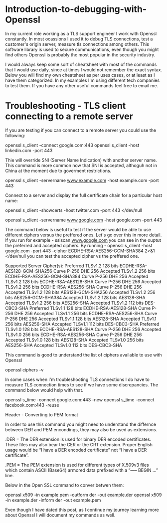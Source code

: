 # Introduction-to-debugging-with-Openssl

In my current role working as a TLS support engineer I work with Openssl constantly. In most ocassions I used it to debug TLS connections, test a customer's origin server, measure tls connections among others. This software library is used to secure communications, even though you might find others Openssl is probably the most popular in the security industry.

I would always keep some sort of cheatsheet with most of the commands that I would use daily, since at times I would not remember the exact syntax.
Below you will find my own cheatsheet as per uses cases, or at least as I have them categorized. In my examples I'm using different tech companies to test them.
If you have any other useful commands feel free to email me.


# Troubleshooting - TLS client connecting to a remote server

If you are testing if you can connect to a remote server you could use the following:

openssl s_client -connect google.com:443
openssl s_client -host linkedin.com -port 443


Thie will override SNI (Server Name Indication) with another server name. This command is more common now that SNI is accepted, althoguh not in China at the moment due to goverment restrictions. 

openssl s_client -servername www.example.com -host example.com -port 443

Connect to a server and display the full certificate chain for a particular host name:

openssl s_client -showcerts -host twitter.com -port 443 </dev/null

openssl s_client -servername www.google.com -host google.com -port 443

The command below is useful to test if the server would be able to use different ciphers versus the preffered ones. Let's go over this in more detail. If you run for example - sslscan www.google.com you can see in the ouptut the preferred and accepted ciphers. By running - openssl s_client -host google.com -port 443 -cipher ECDHE-RSA-AES256-GCM-SHA384 2>&1 </dev/null you can test the accepted cipher vs the preffered one. 

Supported Server Cipher(s):
Preferred TLSv1.2  128 bits  ECDHE-RSA-AES128-GCM-SHA256   Curve P-256 DHE 256
Accepted  TLSv1.2  256 bits  ECDHE-RSA-AES256-GCM-SHA384   Curve P-256 DHE 256
Accepted  TLSv1.2  128 bits  ECDHE-RSA-AES128-SHA          Curve P-256 DHE 256
Accepted  TLSv1.2  256 bits  ECDHE-RSA-AES256-SHA          Curve P-256 DHE 256
Accepted  TLSv1.2  128 bits  AES128-GCM-SHA256
Accepted  TLSv1.2  256 bits  AES256-GCM-SHA384
Accepted  TLSv1.2  128 bits  AES128-SHA
Accepted  TLSv1.2  256 bits  AES256-SHA
Accepted  TLSv1.2  112 bits  DES-CBC3-SHA
Preferred TLSv1.1  128 bits  ECDHE-RSA-AES128-SHA          Curve P-256 DHE 256
Accepted  TLSv1.1  256 bits  ECDHE-RSA-AES256-SHA          Curve P-256 DHE 256
Accepted  TLSv1.1  128 bits  AES128-SHA
Accepted  TLSv1.1  256 bits  AES256-SHA
Accepted  TLSv1.1  112 bits  DES-CBC3-SHA
Preferred TLSv1.0  128 bits  ECDHE-RSA-AES128-SHA          Curve P-256 DHE 256
Accepted  TLSv1.0  256 bits  ECDHE-RSA-AES256-SHA          Curve P-256 DHE 256
Accepted  TLSv1.0  128 bits  AES128-SHA
Accepted  TLSv1.0  256 bits  AES256-SHA
Accepted  TLSv1.0  112 bits  DES-CBC3-SHA

This command is good to understand the list of ciphers available to use with Openssl 

openssl ciphers -v

In some cases when I'm troubleshooting TLS connections I do have to measure TLS connection times to see if we have some discrepancies. 
The command below would help with that.

openssl s_time -connect google.com:443 -new
openssl s_time -connect facebook.com:443 -reuse


Header - Converting to PEM format 

In order to use this command you might need to understand the differnce between DER and PEM encondings, they may also be used as extensions.

.DER = The DER extension is used for binary DER encoded certificates. These files may also bear the CER or the CRT extension.   Proper English usage would be “I have a DER encoded certificate” not “I have a DER certificate”.

.PEM = The PEM extension is used for different types of X.509v3 files which contain ASCII (Base64) armored data prefixed with a “—– BEGIN …” line.

Below in the Open SSL command to conver betwen them:

openssl x509 -in example.pem -outform der -out example.der
openssl x509 -in example.der -inform der -out example.pem

Even though I have dated this post, as I continue my journey learning more about Openssl I will document my commands as well.


